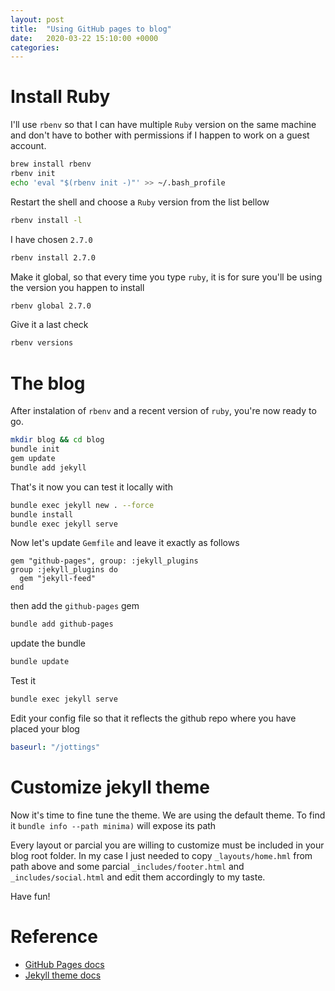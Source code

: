 ```yaml
---
layout: post
title:  "Using GitHub pages to blog"
date:   2020-03-22 15:10:00 +0000
categories:
---
```

# Install Ruby

I'll use `rbenv` so that I can have multiple `Ruby` version on the same machine and don't have to bother with permissions if I happen to work on a guest account.

```sh
brew install rbenv
rbenv init
echo 'eval "$(rbenv init -)"' >> ~/.bash_profile
```

Restart the shell and choose a `Ruby` version from the list bellow

```sh
rbenv install -l
```

I have chosen `2.7.0`

```sh
rbenv install 2.7.0
```

Make it global, so that every time you type `ruby`, it is for sure you'll be using the version you happen to install

```sh
rbenv global 2.7.0
```

Give it a last check

```sh
rbenv versions
```

# The blog

After instalation of `rbenv` and a recent version of `ruby`, you're now ready to go.

```sh
mkdir blog && cd blog
bundle init
gem update
bundle add jekyll
```

That's it now you can test it locally with

```sh
bundle exec jekyll new . --force
bundle install
bundle exec jekyll serve
```

Now let's update `Gemfile` and leave it exactly as follows

```
gem "github-pages", group: :jekyll_plugins
group :jekyll_plugins do
  gem "jekyll-feed"
end
```

then add the `github-pages` gem

```sh
bundle add github-pages
```

update the bundle

```sh
bundle update
```

Test it

```sh
bundle exec jekyll serve
```

Edit your config file so that it reflects the github repo where you have placed your blog

```yml
baseurl: "/jottings"
```

# Customize jekyll theme

Now it's time to fine tune the theme. We are using the default theme. To find it `bundle info --path minima)` will expose its path

Every layout or parcial you are willing to customize must be included in your blog root folder. In my case I just needed to copy `_layouts/home.hml` from path above and some parcial `_includes/footer.html` and `_includes/social.html` and edit them accordingly to my taste.



Have fun!

# Reference

- [GitHub Pages docs](https://help.github.com/en/github/working-with-github-pages)
- [Jekyll theme docs](https://jekyllrb.com/docs/themes/)
